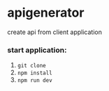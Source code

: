 # apigenerator
create api from client application
### start application:
1. `git clone `
2. `npm install`
3. `npm run dev`
